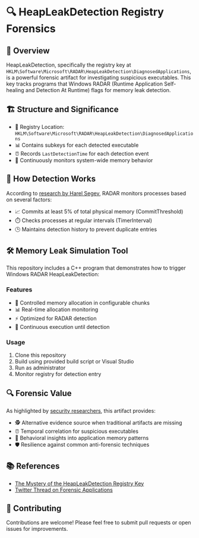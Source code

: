 # 🔍 HeapLeakDetection Registry Forensics

## 🎯 Overview
HeapLeakDetection, specifically the registry key at `HKLM\Software\Microsoft\RADAR\HeapLeakDetection\DiagnosedApplications`, is a powerful forensic artifact for investigating suspicious executables. This key tracks programs that Windows RADAR (Runtime Application Self-healing and Detection At Runtime) flags for memory leak detection.

## 🏗️ Structure and Significance
- 📝 Registry Location: `HKLM\Software\Microsoft\RADAR\HeapLeakDetection\DiagnosedApplications`
- 📊 Contains subkeys for each detected executable
- ⏰ Records `LastDetectionTime` for each detection event
- 🔄 Continuously monitors system-wide memory behavior

## 🔬 How Detection Works
According to [research by Harel Segev](https://harelsegev.github.io/posts/the-mystery-of-the-heapleakdetection-registry-key/), RADAR monitors processes based on several factors:
- 📈 Commits at least 5% of total physical memory (CommitThreshold)
- ⏱️ Checks processes at regular intervals (TimerInterval)
- 🕒 Maintains detection history to prevent duplicate entries

## 🛠️ Memory Leak Simulation Tool
This repository includes a C++ program that demonstrates how to trigger Windows RADAR HeapLeakDetection:

### Features
- 💾 Controlled memory allocation in configurable chunks
- 📊 Real-time allocation monitoring
- ⚡ Optimized for RADAR detection
- 🔄 Continuous execution until detection

### Usage
1. Clone this repository
2. Build using provided build script or Visual Studio
3. Run as administrator
4. Monitor registry for detection entry

## 🔍 Forensic Value
As highlighted by [security researchers](https://x.com/samaritan_o/status/1848743680384889031), this artifact provides:
- 🕵️ Alternative evidence source when traditional artifacts are missing
- ⏰ Temporal correlation for suspicious executables
- 🧪 Behavioral insights into application memory patterns
- 🛡️ Resilience against common anti-forensic techniques

## 📚 References
- [The Mystery of the HeapLeakDetection Registry Key](https://harelsegev.github.io/posts/the-mystery-of-the-heapleakdetection-registry-key/)
- [Twitter Thread on Forensic Applications](https://x.com/samaritan_o/status/1848743680384889031)

## 🤝 Contributing
Contributions are welcome! Please feel free to submit pull requests or open issues for improvements.
